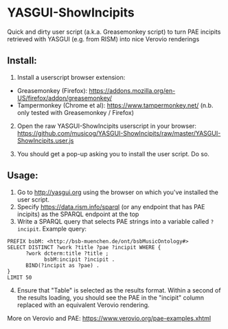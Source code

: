 # YASGUI-ShowIncipits
Quick and dirty user script (a.k.a. Greasemonkey script) to turn PAE incipits retrieved with YASGUI (e.g. from RISM) into nice Verovio renderings

## Install:
1. Install a userscript browser extension:
  * Greasemonkey (Firefox): https://addons.mozilla.org/en-US/firefox/addon/greasemonkey/
  * Tampermonkey (Chrome et al): https://www.tampermonkey.net/
  (n.b. only tested with Greasemonkey / Firefox)
  
2. Open the raw YASGUI-ShowIncipits userscript in your browser: https://github.com/musicog/YASGUI-ShowIncipits/raw/master/YASGUI-ShowIncipits.user.js

3. You should get a pop-up asking you to install the user script. Do so. 

## Usage:
1. Go to http://yasgui.org using the browser on which you've installed the user script.
2. Specify https://data.rism.info/sparql (or any endpoint that has PAE incipits) as the SPARQL endpoint at the top
3. Write a SPARQL query that selects PAE strings into a variable called `?incipit`. Example query:
```PREFIX dcterm: <http://purl.org/dc/terms/>
PREFIX bsbM: <http://bsb-muenchen.de/ont/bsbMusicOntology#>
SELECT DISTINCT ?work ?title ?pae ?incipit WHERE {
      ?work dcterm:title ?title ;
            bsbM:incipit ?incipit .
      BIND(?incipit as ?pae) .
}
LIMIT 50
```
4. Ensure that "Table" is selected as the results format. Within a second of the results loading, you should see the PAE in the "incipit" column replaced with an equivalent Verovio rendering.

More on Verovio and PAE: https://www.verovio.org/pae-examples.xhtml
